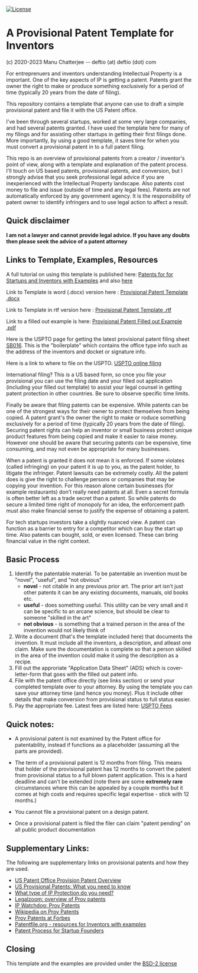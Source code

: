 [![License](https://img.shields.io/badge/License-BSD%202--Clause-blue.svg)](https://opensource.org/licenses/BSD-2-Clause)


# A Provisional Patent Template for Inventors
(c) 2020-2023 Manu Chatterjee  -- deftio (at) deftio (dot) com


For entreprenuers and inventors understanding Intellectual Property is a important.  One of the key aspects of IP is getting a patent.  Patents grant the owner the right to make or produce something exclusively for a period of time (typically 20 years from the date of filing).  

This repository contains a template that anyone can use to draft a simple provisional patent and file it with the US Patent office.

I've been through several startups, worked at some very large companies, and had several patents granted.  I have used the template here for many of my filings and for assisting other startups in getting their first filings done.  More importantly, by using a good template, it saves time for when you must convert a provisional patent in to a full patent filing.

This repo is an overview of provisional patents from a creator / inventor's point of view, along with a template and explanation of the patent process.  I'll touch on US based patents, provisional patents, and conversion, but I strongly advise that you seek professional legal advice if you are inexperienced with the Intellectual Property landscape.  Also patents cost money to file and issue (outside of time and any legal fees).  Patents are not automatically enforced by any government agency.  It is the responsibility of patent owner to identify infringers and to use legal action to affect a result.

## Quick disclaimer
**I am not a lawyer and cannot provide legal advice.  If you have any doubts then please seek the advice of a patent attorney**


## Links to Template, Examples, Resources

A full tutorial on using this template is published here: [Patents for for Startups and Inventors with Examples](https://entrepreneurshandbook.co/provisional-patents-for-startups-inventors-with-examples-9539302067cf?sk=6baab5e2f99eb67dc7be00e4039ad006) and also [here](./article/index.html)

Link to Template is word (.docx) version here : [Provisional Patent Template .docx](./Prov-Patent-Template.docx)  

Link to Template in rtf version here : [Provisional Patent Template .rtf](./Prov-Patent-Template.rtf)

Link to a filled out example is here: [Provisional Patent Filled out Example .pdf](./Prov-Patent-Template-Example.pdf)

Here is the USPTO page for getting the latest provisional patent filing sheet [SB016](https://www.uspto.gov/sites/default/files/documents/sb0016.pdf).  This is the "boilerplate" which contains the office type info such as the address of the inventors and docket or signature info.

Here is a link to where to file on the USPTO. [USPTO online filing](https://patentcenter.uspto.gov/#!/submissions/fa2fa6b1-8794-46df-b4b0-c54ae9b8348b/filingMethod?category=NewSubmissions)

International filing? This is a US based form, so cnce you file your provisional you can use the filing date and your filled out application (including your filled out template) to assist your legal counsel in getting patent protection in other countries.  Be sure to observe specific time limits.

Finally be aware that filing patents can be expensive. While patents can be one of the strongest ways for their owner to protect themselves from being copied. A patent grant's the owner the right to make or roduce something exclusively for a period of time (typically 20 years from the date of filing). Securing patent rights can help an inventor or small business protect unique product features from being copied and make it easier to raise money. However one should be aware that securing patents can be expensive, time consuming, and may not even be appropriate for many businesses.

When a patent is granted it does not mean it is enforced. If some violates (called infringing) on your patent it is up to you, as the patent holder, to litigate the infringer. Patent lawsuits can be extremely costly. All the patent does is give the right to challenge persons or companies that may be copying your invention. For this reason alone certain businesses (for example restaurants) don’t really need patents at all. Even a secret formula is often better left as a trade secret than a patent. So while patents do secure a limited time right of monopoly for an idea, the enforcement path must also make financial sense to justify the expense of obtaining a patent.

For tech startups investors take a slightly nuanced view. A patent can function as a barrier to entry for a competitor which can buy the start up time. Also patents can bought, sold, or even licensed. These can bring financial value in the right context.


## Basic Process

1. Identify the patentable material. To be patentable an invention must be "novel", "useful", and "not obvious"
	* **novel** - not citable in any previous prior art.  The prior art isn't just other patents it can be any existing documents, manuals, old books etc.
	* **useful** - does something useful.  This utility can be very small and it can be specific to an arcane science, but should be clear to someone "skilled in the art"
	* **not obvious** - is something that a trained person in the area of the invention would not likely think of 
2. Write a document (that's the template included here) that documents the invention.  It must include all the inventors, a description, and atleast one claim.  Make sure the documentation is complete so that a person skilled in the area of the invention could make it using the description as a recipe.
3. Fill out the approriate "Application Data Sheet" (ADS) which is cover-letter-form that goes with the filled out patent info.
4. File with the patent office directly (see links section) or send your completed template over to your attorney.  By using the template you can save your attorney time (and hence you money).  Plus it include other details that make conversion from provisional status to full status easier.  
5. Pay the appropriate fee.  Latest fees are listed here:  [USPTO Fees](https://www.uspto.gov/learning-and-resources/fees-and-payment/uspto-fee-schedule)

## Quick notes:


* A provisional patent is not examined by the Patent office for patentability, instead if functions as a placeholder (assuming all the parts are provided).  
* The term of a provisional patent is 12 months from filing.  This means that holder of the provisional patent has 12 months to convert the patent from provisional status to a full blown patent application.  This is a hard deadline and can't be extended (note there are some **extremely rare** circumstances where this can be appealed by a couple months but it comes at high costs and requires specific legal expertise - stick with 12 months.)

* You cannot file a provisional patent on a design patent.
* Once a provisional patent is filed the filer can claim "patent pending" on all public product documentation

## Supplementary Links:
The following are supplementary links on provisional patents and how they are used.

* [US Patent Office Provision Patent Overview](https://www.uspto.gov/patents/basics/types-patent-applications/provisional-application-patent)
* [US Provisional Patents: What you need to know](https://www.uspto.gov/learning-and-resources/newsletter/inventors-eye/provisional-patent-application-what-you-need-know)
* [What type of IP Protection do you need?](https://www.uspto.gov/patents/basics/patent-process-overview)
* [Legalzoom: overview of Prov patents](https://www.legalzoom.com/knowledge/patent/topic/provisional-application-for-patent-filing)
* [IP Watchdog: Prov Patents](https://www.ipwatchdog.com/2016/08/13/what-are-provisional-patents/id=71882/)
* [Wikipedia on Prov Patents](https://en.wikipedia.org/wiki/Provisional_application)
* [Prov Patents at Forbes](https://www.forbes.com/sites/stephenkey/2018/01/08/dont-file-that-patent-yet-file-a-provisional-patent-application-first/?sh=5021340357fe)
* [Patentfile.org - resources for Inventors with examples](https://patentfile.org/provisional-patent-example-free-download/)
* [Patent Process for Startup Founders](https://medium.com/swlh/the-patent-process-what-startup-founders-should-know-fdedacc48a9b)


## Closing
This template and the examples are provided under the [BSD-2 license](./LICENSE.txt)